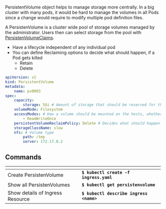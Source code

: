 PersistentVolume object helps to manage storage more centrally. In a big cluster with many pods, it would be hard to manage the volumes in all Pods since a change would require to modify multiple pod definition files.

A PersistenVolume is a cluster wide pool of storage volumes managed by the administrator. Users then can select storage from the pool with [PersistenVolumeClaims](persistentvolumeclaim.md).

-   Have a lifecycle independent of any individual pod
-   You can define Reclaiming options to decide what should happen, if a Pod gets killed
    -   Retain
    -   Delete

```yaml
apiVersion: v1
kind: PersistentVolume
metadata:
    name: pv0003
spec:
    capacity:
        storage: 5Gi # Amount of storage that should be reserved for this PersistenVolume
    volumeMode: Filesystem
    accessModes: # How a volume should be mounted on the hosts, whether in a read-only mode or read/write mode
        - ReadWriteOnce
    persistentVolumeReclaimPolicy: Delete # Decides what should happen if a PersistenVolumeClaim is delete. In this case volume will be deleted as well.
    storageClassName: slow
    nfs: # Volume type
        path: /tmp
        server: 172.17.0.2
```

## Commands

<table data-header-hidden><thead><tr><th width="224"></th><th></th></tr></thead><tbody><tr><td>Create PersistenVolume </td><td><strong><code>$ kubectl create -f ingress.yaml</code></strong></td></tr><tr><td>Show all PersistenVolumes</td><td><strong><code>$ kubectl get persistenvolume</code></strong></td></tr><tr><td>Show details of Ingress Resource</td><td><strong><code>$ kubectl describe ingress &#x3C;name></code></strong></td></tr></tbody></table>

